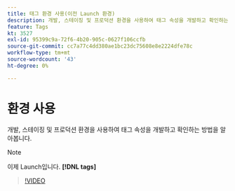```yaml
---
title: 태그 환경 사용(이전 Launch 환경)
description: 개발, 스테이징 및 프로덕션 환경을 사용하여 태그 속성을 개발하고 확인하는 방법을 알아봅니다.
feature: Tags
kt: 3527
exl-id: 95399c9a-72f6-4b20-905c-0627f106ccfb
source-git-commit: cc7a77c4dd380ae1bc23dc75608e8e2224dfe78c
workflow-type: tm+mt
source-wordcount: '43'
ht-degree: 0%

---
```


# 환경 사용

개발, 스테이징 및 프로덕션 환경을 사용하여 태그 속성을 개발하고 확인하는 방법을 알아봅니다.

>[!NOTE]
>
> 이제 Launch입니다. **[!DNL tags]**

>[!VIDEO](https://video.tv.adobe.com/v/28729/?quality=12&learn=on)
